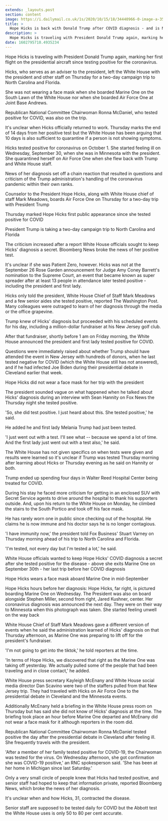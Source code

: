 ```yaml
--- 
extends: _layouts.post 
section: content 
image: https://i.dailymail.co.uk/1s/2020/10/15/18/34440966-0-image-a-35_1602782817465.jpg 
title: > 
  Hope Hicks is back with Donald Trump after COVID diagnosis - and is NOT wearing a mask 
description: > 
  Hope Hicks is traveling with President Donald Trump again, marking her first flight on the presidential aircraft since testing positive for the coronavirus.Hicks tested positive for coronavirus on October 1.She quarantined herself on Air Force One when she flew back with Trump and White House staff.Trump knew of Hicks' diagnosis but proceeded with his scheduled events for his day, including a million-dollar fundraiser at his New Jersey golf club.'After a member of her family tested positive for COVID-19, the Chairwoman was tested for the virus. 
date: 1602795710.4935234 
--- 
```

Hope Hicks is traveling with President Donald Trump again, marking her first flight on the presidential aircraft since testing positive for the coronavirus.

Hicks, who serves as an adviser to the president, left the White House with the president and other staff on Thursday for a two-day campaign trip to North Carolina and Florida.

She was not wearing a face mask when she boarded Marine One on the South Lawn of the White House nor when she boarded Air Force One at Joint Base Andrews.

Republican National Committee Chairwoman Ronna McDaniel, who tested positive for COVID, was also on the trip.

It's unclear when Hicks officially returned to work. Thursday marks the end of 14 days from her positive test but the White House has been arguing that 10 days is also sufficient to quarantine if a person is not showing symptoms.

Hicks tested positive for coronavirus on October 1. She started feeling ill on Wednesday, September 30, when she was in Minnesota with the president. She quarantined herself on Air Force One when she flew back with Trump and White House staff.

News of her diagnosis set off a chain reaction that resulted in questions and criticism of the Trump administration's handling of the coronavirus pandemic within their own ranks.

Counselor to the President Hope Hicks, along with White House chief of staff Mark Meadows, boards Air Force One on Thursday for a two-day trip with President Trump

Thursday marked Hope Hicks first public appearance since she tested positive for COVID

President Trump is taking a two-day campaign trip to North Carolina and Florida

The criticism increased after a report White House officials sought to keep Hicks' diagnosis a secret. Bloomberg News broke the news of her positive test.

It's unclear if she was Patient Zero, however. Hicks was not at the September 26 Rose Garden announcement for Judge Amy Coney Barrett's nomination to the Supreme Court, an event that became known as super spreader after at least 13 people in attendance later tested positive - including the president and first lady.

Hicks only told the president, White House Chief of Staff Mark Meadows and a few senior aides she tested positive, reported The Washington Post. Many colleagues were outraged to learn of her diagnosis through the media or the office grapevine.

Trump knew of Hicks' diagnosis but proceeded with his scheduled events for his day, including a million-dollar fundraiser at his New Jersey golf club.

After that fundraiser, shortly before 1 am on Friday morning, the White House announced the president and first lady tested positive for COVID.

Questions were immediately raised about whether Trump should have attended the event in New Jersey with hundreds of donors, when he last tested negative for COVID (which the White House still has not answered), and if he had infected Joe Biden during their presidential debate in Cleveland earlier that week.

Hope Hicks did not wear a face mask for her trip with the president

The president sounded vague on what happened when he talked about Hicks' diagnosis during an interview with Sean Hannity on Fox News the Thursday night she tested positive.

'So, she did test positive. I just heard about this. She tested positive,' he said.

He added he and first lady Melania Trump had just been tested.

'I just went out with a test. I'll see what -- because we spend a lot of time. And the first lady just went out with a test also,' he said.

The White House has not given specifics on when tests were given and results were learned so it's unclear if Trump was tested Thursday morning after learning about Hicks or Thursday evening as he said on Hannity or both.

Trump ended up spending four days in Walter Reed Hospital Center being treated for COVID.

During his stay he faced more criticism for getting in an enclosed SUV with Secret Service agents to drive around the hospital to thank his supporters outside. And, upon his return to the White House on Monday, he climbed the stairs to the South Portico and took off his face mask.

He has rarely worn one in public since checking out of the hospital. He claims he is now immune and his doctor says he is no longer contagious.

'I have immunity now,' the president told Fox Business' Stuart Varney on Thursday morning ahead of his trip to North Carolina and Florida.

'I'm tested, not every day but I'm tested a lot,' he said.

White House officials wanted to keep Hope Hicks' COVID diagnosis a secret after she tested positive for the disease - above she exits Marine One on September 30th - her last trip before her COVID diagnosis

Hope Hicks wears a face mask aboard Marine One in mid-September

Hope Hicks hours before her diagnosis: Hope Hicks, far right, is pictured boarding Marine One on Wednesday. The President was also on board alongside Stephen Miller, second from right, Jared Kushner, center. Her coronavirus diagnosis was announced the next day. They were on their way to Minnesota when this photograph was taken. She started feeling unwell on the way back

White House Chief of Staff Mark Meadows gave a different version of events when he said the administration learned of Hicks' diagnosis on that Thursday afternoon, as Marine One was preparing to lift off for the president's fundraiser.

'I'm not going to get into the tiktok,' he told reporters at the time.

'In terms of Hope Hicks, we discovered that right as the Marine One was taking off yesterday. We actually pulled some of the people that had been traveling and in close contact,' he added.

White House press secretary Kayleigh McEnany and White House social media director Dan Scavino were two of the staffers pulled from that New Jersey trip. They had traveled with Hicks on Air Force One to the presidential debate in Cleveland and the Minnesota events.

Additionally McEnany held a briefing in the White House press room on Thursday but has said she did not know of Hicks' diagnosis at the time. The briefing took place an hour before Marine One departed and McEnany did not wear a face mask for it although reporters in the room did.

Republican National Committee Chairwoman Ronna McDaniel tested positive the day after the presidential debate in Cleveland after feeling ill. She frequently travels with the president.

'After a member of her family tested positive for COVID-19, the Chairwoman was tested for the virus. On Wednesday afternoon, she got confirmation she was COVID-19 positive,' an RNC spokesperson said. 'She has been at her home in Michigan since last Saturday.'

Only a very small circle of people knew that Hicks had tested positive, and senior staff had hoped to keep that information private, reported Bloomberg News, which broke the news of her diagnosis.

It's unclear when and how Hicks, 31, contracted the disease.

Senior staff are supposed to be tested daily for COVID but the Abbott test the White House uses is only 50 to 80 per cent accurate.